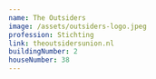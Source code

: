```yaml
---
name: The Outsiders
image: /assets/outsiders-logo.jpeg
profession: Stichting
link: theoutsidersunion.nl
buildingNumber: 2
houseNumber: 38
---
```

